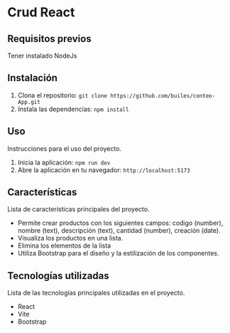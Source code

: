 # Crud React

## Requisitos previos

Tener instalado NodeJs

## Instalación

1. Clona el repositorio: `git clone https://github.com/builes/conteo-App.git`
2. Instala las dependencias: `npm install`

## Uso

Instrucciones para el uso del proyecto.

1. Inicia la aplicación: `npm run dev`
2. Abre la aplicación en tu navegador: `http://localhost:5173`

## Características

Lista de características principales del proyecto.

- Permite crear productos con los siguientes campos: codigo (number), nombre (text), descripción (text), cantidad (number), creación (date).
- Visualiza los productos en una lista.
- Elimina los elementos de la lista
- Utiliza Bootstrap para el diseño y la estilización de los componentes.

## Tecnologías utilizadas

Lista de las tecnologías principales utilizadas en el proyecto.

- React
- Vite
- Bootstrap
